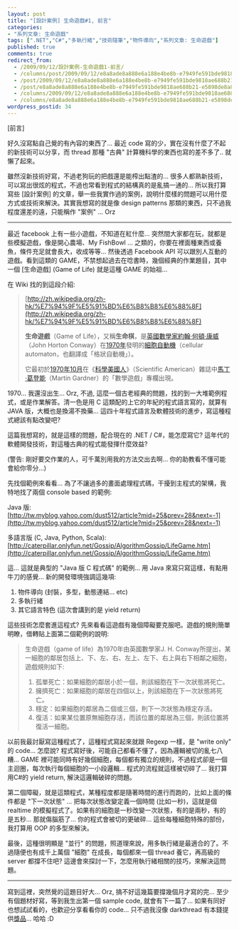 ```yaml
---
layout: post
title: "[設計案例] 生命遊戲#1, 前言"
categories:
- "系列文章: 生命遊戲"
tags: [".NET","C#","多執行緒","技術隨筆","物件導向","系列文章: 生命遊戲"]
published: true
comments: true
redirect_from:
  - /2009/09/12/設計案例-生命遊戲1-前言/
  - /columns/post/2009/09/12/e8a8ade8a888e6a188e4be8b-e7949fe591bde9818ae688b21-e5898de8a880.aspx/
  - /post/2009/09/12/e8a8ade8a888e6a188e4be8b-e7949fe591bde9818ae688b21-e5898de8a880.aspx/
  - /post/e8a8ade8a888e6a188e4be8b-e7949fe591bde9818ae688b21-e5898de8a880.aspx/
  - /columns/2009/09/12/e8a8ade8a888e6a188e4be8b-e7949fe591bde9818ae688b21-e5898de8a880.aspx/
  - /columns/e8a8ade8a888e6a188e4be8b-e7949fe591bde9818ae688b21-e5898de8a880.aspx/
wordpress_postid: 34
---
```


[前言]

好久沒寫點自己覺的有內容的東西了... 最近 code 寫的少，實在沒有什麼了不起的新技術可以分享，而 thread 那種 "古典" 計算機科學的東西也寫的差不多了.. 就懶了起來。

雖然沒新技術好寫，不過老狗玩的把戲還是能榨出點渣的... 很多人都熟新技術，可以寫出很炫的程式，不過也常看到程式的結構真的是亂搞一通的... 所以我打算寫些 [設計案例] 的文章，舉一些我實作過的案例，說明什麼樣的問題可以用什麼方式或技術來解決。其實我想寫的就是像 design patterns 那類的東西，只不過我程度還差的遠，只能稱作 "案例" ... Orz

----------------------------------------------------------------------------------

最近 facebook 上有一些小遊戲，不知道在紅什麼... 突然間大家都在玩，就都是些模擬遊戲，像是開心農場、My FishBowl … 之類的，你要在裡面種東西或養魚，條件充足就會長大，收成等等... 然後透過 Facebook API 可以跟別人互動的遊戲。看到這類的 GAME，不禁想起過去在唸書時，幾個經典的作業題目，其中一個 [生命遊戲] (Game of Life) 就是這種 GAME 的始祖...

在 Wiki 找的到這段介紹:

> [http://zh.wikipedia.org/zh-hk/%E7%94%9F%E5%91%BD%E6%B8%B8%E6%88%8F](http://zh.wikipedia.org/zh-hk/%E7%94%9F%E5%91%BD%E6%B8%B8%E6%88%8F)
> 
> **生命遊戲**（Game of Life），又稱**生命棋**，是[英國](http://zh.wikipedia.org/zh-hk/%E8%8B%B1%E5%9B%BD)[數學家](http://zh.wikipedia.org/zh-hk/%E6%95%B0%E5%AD%A6%E5%AE%B6)[約翰·何頓·康威](http://zh.wikipedia.org/zh-hk/%E8%A9%B9%C2%B7%E4%BD%95%E9%A0%93%C2%B7%E5%BA%B7%E5%A8%81)（John Horton Conway）在[1970年](http://zh.wikipedia.org/zh-hk/1970%E5%B9%B4)發明的[細胞自動機](http://zh.wikipedia.org/zh-hk/%E7%B4%B0%E8%83%9E%E8%87%AA%E5%8B%95%E6%A9%9F)（cellular automaton，也翻譯成「格狀自動機」）。
> 
> 它最初於[1970年](http://zh.wikipedia.org/zh-hk/1970%E5%B9%B4)[10月](http://zh.wikipedia.org/zh-hk/10%E6%9C%88)在《[科學美國人](http://zh.wikipedia.org/zh-hk/%E7%A7%91%E5%AD%B8%E7%BE%8E%E5%9C%8B%E4%BA%BA)》（Scientific American）雜誌中[馬丁·葛登能](http://zh.wikipedia.org/w/index.php?title=%E9%A6%AC%E4%B8%81%C2%B7%E8%91%9B%E7%99%BB%E8%83%BD&action=edit&redlink=1)（Martin Gardner）的「數學遊戲」專欄出現。

1970… 我還沒出生... Orz, 不過, 這麼一個古老經典的問題，找的到一大堆範例程式，或是作業解答。清一色是用 C 這類配的上它的年紀的程式語言寫的，就算有 JAVA 版，大概也是換湯不換藥... 這四十年程式語言及軟體技術的進步，寫這種程式總該有點改變吧?

這篇我想寫的，就是這樣的問題，配合現在的 .NET / C#，能怎麼寫它? 這年代的軟體開發技術，對這種古典的程式能發揮什麼效益? 

(警告: 剛好要交作業的人，可千萬別用我的方法交出去啊... 你的助教看不懂可能會給你零分...)

先找個範例來看看... 為了不讓過多的畫面處理程式碼，干擾到主程式的架構，我特地找了兩個 console based 的範例:

Java 版:  
[http://tw.myblog.yahoo.com/dust512/article?mid=25&prev=28&next=-1](http://tw.myblog.yahoo.com/dust512/article?mid=25&prev=28&next=-1)

多語言版 (C, Java, Python, Scala):  
[http://caterpillar.onlyfun.net/Gossip/AlgorithmGossip/LifeGame.htm](http://caterpillar.onlyfun.net/Gossip/AlgorithmGossip/LifeGame.htm)

這... 這就是典型的 "Java 版 C 程式碼" 的範例... 用 Java 來寫只寫這樣，有點用牛刀的感覺... 新的開發環境強調這幾項:

1. 物件導向 (封裝，多型，動態連結... etc)
2. 多執行緒
3. 其它語言特色 (這次會講到的是 yield return)

這些技術怎麼套進這程式? 先來看看這遊戲有幾個障礙要克服吧。遊戲的規則簡單明瞭，借轉貼上面第二個範例的說明:

> 生命遊戲（game of life）為1970年由英國數學家J. H. Conway所提出，某一細胞的鄰居包括上、下、左、右、左上、左下、右上與右下相鄰之細胞，遊戲規則如下:
> 
> 1. 孤單死亡：如果細胞的鄰居小於一個，則該細胞在下一次狀態將死亡。
> 2. 擁擠死亡：如果細胞的鄰居在四個以上，則該細胞在下一次狀態將死亡。
> 3. 穩定：如果細胞的鄰居為二個或三個，則下一次狀態為穩定存活。
> 4. 復活：如果某位置原無細胞存活，而該位置的鄰居為三個，則該位置將復活一細胞。

以前我最討厭寫這種程式了，這種程式寫起來就跟 Regexp 一樣，是 "write only" 的 code… 怎麼說? 程式寫好後，可能自己都看不懂了，因為邏輯被切的亂七八糟... GAME 裡可能同時有好幾個細胞，每個都有獨立的規則，不過程式卻是一個主迴圈，每次執行每個細胞的一小段邏輯... 程式的流程就這樣被切碎了... 我打算用C#的 yield return, 解決這邏輯破碎的問題。

第二個障礙，就是這類程式，某種程度都是隨著時間的進行而跑的，比如上面的條件都是 "下一次狀態" … 把每次狀態改變定義一個時間 (比如一秒)，這就是個 realtime 的模擬程式了。如果有的細胞是一秒改變一次狀態，有的是兩秒，有的是五秒... 那就傷腦筋了... 你的程式會被切的更破碎... 這些每種細胞特殊的部份，我打算用 OOP 的多型來解決。

最後，這種很明顯是 "並行" 的問題，照道理來說，用多執行緒是最適合的了。不過隨便也有成千上萬個 "細胞" 在成長，每個都來一個 thread 養它，再高級的 server 都撐不住吧? 這邊會來探討一下，怎麼用執行緒相關的技巧，來解決這問題。

--------------------------------------------------------------------------------------

寫到這裡，突然覺的這題目好大... Orz, 搞不好這幾篇要撐幾個月才寫的完... 至少有個題材好寫，等到我生出第一個 sample code, 就會有下一篇了... 如果有同好也想試試看的，也歡迎分享看看你的 code… 只不過我沒像 darkthread 有本錢提供[獎品](http://blog.darkthread.net/blogs/darkthreadtw/archive/2008/07/21/win-a-vsts-2008.aspx)... 哈哈 :D
